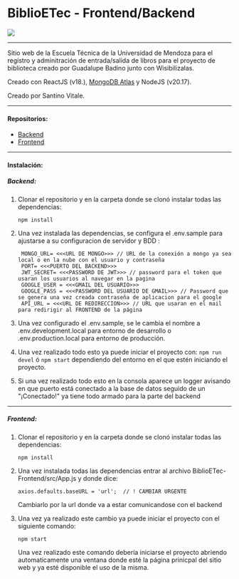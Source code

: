 # BiblioETec - Frontend/Backend

[![](https://encrypted-tbn0.gstatic.com/images?q=tbn:ANd9GcRz4M8eYT4C1dsZCnOxoq8lsmy1A1EcNCZb8rZPPvqgP-YHCU2cpJHfpNVkaP3lbL74MHk&usqp=CAU)](https://encrypted-tbn0.gstatic.com/images?q=tbn:ANd9GcRz4M8eYT4C1dsZCnOxoq8lsmy1A1EcNCZb8rZPPvqgP-YHCU2cpJHfpNVkaP3lbL74MHk&usqp=CAU)


------------



Sitio web de la Escuela Técnica de la Universidad de Mendoza para el registro y adminitración de entrada/salida de libros para el proyecto de biblioteca creado por Guadalupe Badino junto con Wisibilizalas. 

Creado con ReactJS (v18.), [MongoDB Atlas](https://www.mongodb.com/products/platform/atlas-database "MongoDB Atlas") y NodeJS (v20.17).

Creado por Santino Vitale.

------------



#### Repositorios:
-  [Backend](https://github.com/SantinoVitale/BiblioETec-Backend)
- [Frontend](https://github.com/SantinoVitale/BiblioETec-Frontend "Frontend")

------------


#### Instalación:
##### Backend:
1. Clonar el repositorio y en la carpeta donde se clonó instalar todas las dependencias:

	`npm install`

2. Una vez instalada las dependencias, se configura el .env.sample para ajustarse a su configuracion de servidor y BDD :

    	MONGO_URL= <<<URL DE MONGO>>> // URL de la conexión a mongo ya sea local o en la nube con el usuario y contraseña
    	PORT= <<<PUERTO DEL BACKEND>>>
    	JWT_SECRET= <<<PASSWORD DE JWT>>> // password para el token que usaran los usuarios al navegar en la pagina
    	GOOGLE_USER = <<<GMAIL DEL USUARIO>>>
    	GOOGLE_PASS = <<<PASSWORD DEL USUARIO DE GMAIL>>> // Password que se genera una vez creada contraseña de aplicacion para el google
    	API_URL = <<<URL DE REDIRECCION>>> // URL que usaran en el mail para redirigir al FRONTEND de la página

3. Una vez configurado el .env.sample, se le cambia el nombre a .env.development.local para entorno de desarrollo o .env.production.local para entorno de producción.

4. Una vez realizado todo esto ya puede iniciar el proyecto con: 
`npm run devel` ó `npm start` dependiendo del entorno en el que estén iniciando el proyecto.

5. Si una vez realizado todo esto en la consola aparece un logger avisando en que puerto está conectado a la base de datos seguido de un "¡Conectado!" ya tiene todo armado para la parte del backend


------------

##### Frontend:

1.  Clonar el repositorio y en la carpeta donde se clonó instalar todas las dependencias:

	`npm install`

2. Una vez instalada todas las dependencias entrar al archivo BiblioETec-Frontend/src/App.js y donde dice:

	```axios.defaults.baseURL = 'url';  // ! CAMBIAR URGENTE```

	Cambiarlo por la url donde va a estar comunicandose con el backend

3. Una vez ya realizado este cambio ya puede iniciar el proyecto con el siguiente comando:

	`npm start`

	Una vez realizado este comando debería iniciarse el proyecto abriendo automaticamente una ventana donde esté la página prinicpal del sitio web y ya esté disponible el uso de la misma.